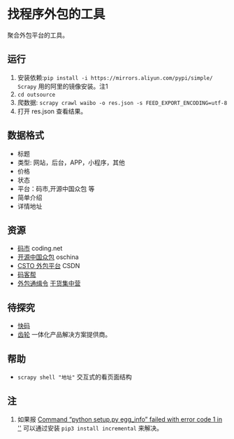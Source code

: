# 找程序外包的工具
聚合外包平台的工具。

## 运行
1. 安装依赖:`pip install -i https://mirrors.aliyun.com/pypi/simple/ Scrapy` 用的阿里的镜像安装。注1
1. `cd outsource`
1. 爬数据: `scrapy crawl waibo -o res.json -s FEED_EXPORT_ENCODING=utf-8`
1. 打开 res.json 查看结果。

## 数据格式
* 标题
* 类型: 网站，后台，APP，小程序，其他
* 价格
* 状态
* 平台：码市,开源中国众包 等
* 简单介绍
* 详情地址

## 资源
* [码市](https://mart.coding.net/) coding.net
* [开源中国众包](https://zb.oschina.net/projects) oschina
* [CSTO 外包平台](http://www.csto.com/project/list) CSDN
* [码客帮](https://www.make8.com/market)
* [外包通缉令](http://waibao.io/projects) [干货集中营](http://gank.io/)

## 待探究
* [快码](https://www.kuai.ma/)
* [齿轮](https://chilunyc.com/) 一体化产品解决方案提供商。

## 帮助
* `scrapy shell "地址"` 交互式的看页面结构

## 注
1. 如果报 [Command “python setup.py egg_info” failed with error code 1 in ''](https://stackoverflow.com/questions/46719114/command-python-setup-py-egg-info-failed-with-error-code-1-in) 可以通过安装 `pip3 install incremental` 来解决。